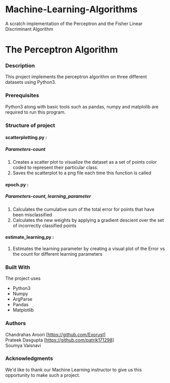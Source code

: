 # Machine-Learning-Algorithms
A scratch implementation of the Perceptron and the Fisher Linear Discriminant Algorithm

# The Perceptron Algorithm

### Description
This project implements the perceptron algorithm on three different datasets using Python3.

### Prerequisites
Python3 along with basic tools such as pandas, numpy and matplolib are required to run this program.

### Structure of project

#### scatterplotting.py : 
##### Parameters-count
1) Creates a scatter plot to visualize the dataset as a set of points color coded to represent their particular class.
2) Saves the scatterplot to a png file each time this function is called

#### epoch.py :
##### Parameters-count, learning_parameter
1) Calculates the cumulative sum of the total error for points that have been misclassified
2) Calculates the new weights by applying a gradient descient over the set of incorrectly classified points

#### estimate_learning,py :
1) Estimates the learning parameter by creating a visual plot of the Error vs the count for different learning parameters

### Built With

The project uses

- Python3
- Numpy
- ArgParse
- Pandas
- Matplotlib

### Authors

Chandrahas Aroori [https://github.com/Exorust] </br>
Prateek Dasgupta [https://github.com/patrik171298] </br>
Soumya
Vaisnavi

### Acknowledgments

We'd like to thank our Machine Learning instructor to give us this opportunity to make such a project.

